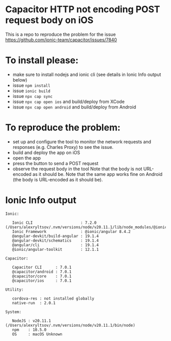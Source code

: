 # Capacitor HTTP not encoding POST request body on iOS

This is a repo to reproduce the problem for the issue https://github.com/ionic-team/capacitor/issues/7840

# To install please:

- make sure to install nodejs and ionic cli (see details in Ionic Info output below)
- issue `npm install`
- issue `ionic build`
- issue `npx cap sync`
- issue `npx cap open ios` and build/deploy from XCode
- issue `npx cap open android` and build/deploy from Android

# To reproduce the problem:

- set up and configure the tool to monitor the network requests and responses (e.g. Charles Proxy) to see the issue.
- build and deploy the app on iOS
- open the app
- press the button to send a POST request
- observe the request body in the tool
  Note that the body is not URL-encoded as it should be.
  Note that the same app works fine on Android (the body is URL-encoded as it should be).

# Ionic Info output

```
Ionic:

   Ionic CLI                     : 7.2.0 (/Users/alexryltsov/.nvm/versions/node/v20.11.1/lib/node_modules/@ionic/cli)
   Ionic Framework               : @ionic/angular 8.4.2
   @angular-devkit/build-angular : 19.1.4
   @angular-devkit/schematics    : 19.1.4
   @angular/cli                  : 19.1.4
   @ionic/angular-toolkit        : 12.1.1

Capacitor:

   Capacitor CLI      : 7.0.1
   @capacitor/android : 7.0.1
   @capacitor/core    : 7.0.1
   @capacitor/ios     : 7.0.1

Utility:

   cordova-res : not installed globally
   native-run  : 2.0.1

System:

   NodeJS : v20.11.1 (/Users/alexryltsov/.nvm/versions/node/v20.11.1/bin/node)
   npm    : 10.5.0
   OS     : macOS Unknown
```
